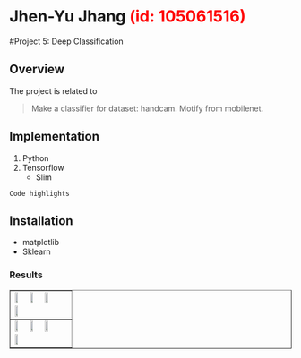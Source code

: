 # Jhen-Yu Jhang <span style="color:red">(id: 105061516)</span>

#Project 5: Deep Classification

## Overview
The project is related to 
> Make a classifier for dataset: handcam.
> Motify from mobilenet.


## Implementation
1. Python
2. Tensorflow
	* Slim

```
Code highlights
```

## Installation
* matplotlib
* Sklearn

### Results

<table border=1>
<tr>
<td>
<img src="placeholder.jpg" width="24%"/>
<img src="placeholder.jpg"  width="24%"/>
<img src="placeholder.jpg" width="24%"/>
<img src="placeholder.jpg" width="24%"/>
</td>
</tr>

<tr>
<td>
<img src="placeholder.jpg" width="24%"/>
<img src="placeholder.jpg"  width="24%"/>
<img src="placeholder.jpg" width="24%"/>
<img src="placeholder.jpg" width="24%"/>
</td>
</tr>

</table>


